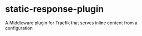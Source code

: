 # static-response-plugin
A Middleware plugin for Traefik that serves inline content from a configuration
